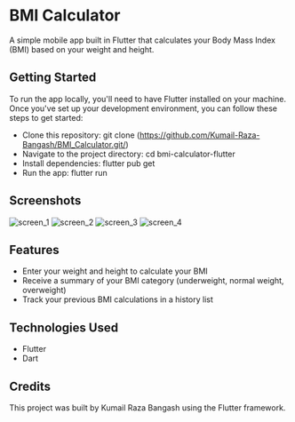 # BMI Calculator
A simple mobile app built in Flutter that calculates your Body Mass Index (BMI) based on your weight and height.

## Getting Started
To run the app locally, you'll need to have Flutter installed on your machine. Once you've set up your development environment, you can follow these steps to get started:

- Clone this repository: git clone (https://github.com/Kumail-Raza-Bangash/BMI_Calculator.git/) 
- Navigate to the project directory: cd bmi-calculator-flutter
- Install dependencies: flutter pub get
- Run the app: flutter run


## Screenshots
![screen_1](https://user-images.githubusercontent.com/60749099/232969536-59f73bc6-7552-44c8-8354-d6ef66a8e0bf.png)
![screen_2](https://user-images.githubusercontent.com/60749099/232969558-bdb1d9a8-d8a1-4a7f-8d4d-342ba0ba8ddd.png)
![screen_3](https://user-images.githubusercontent.com/60749099/232969586-c4b02811-e0a9-4afc-a5af-9b5c4439ddfb.png)
![screen_4](https://user-images.githubusercontent.com/60749099/232969615-0047eef4-2028-41f1-8480-cd81998d5108.png)


## Features
- Enter your weight and height to calculate your BMI
- Receive a summary of your BMI category (underweight, normal weight, overweight)
- Track your previous BMI calculations in a history list


## Technologies Used
- Flutter
- Dart


## Credits
This project was built by Kumail Raza Bangash using the Flutter framework.

